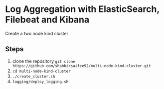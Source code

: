 # Log Aggregation with ElasticSearch, Filebeat and Kibana
Create a two node kind cluster

## Steps
1. clone the repository `git clone https://github.com/shabbirsaifee92/multi-node-kind-cluster.git`
2. `cd multi-node-kind-cluster`
3. `./create_cluster.sh`
4. `logging/deploy_logging.sh`
